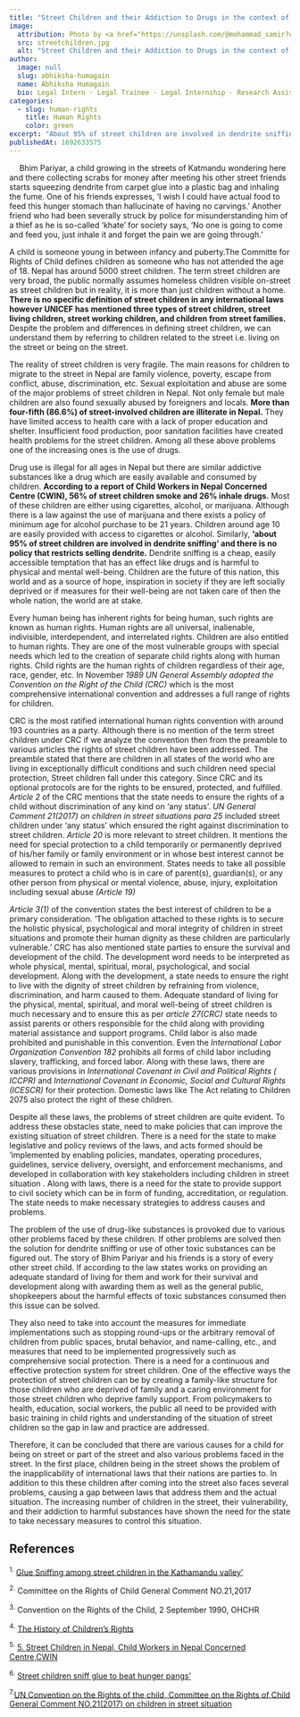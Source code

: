 ```yaml
---
title: "Street Children and their Addiction to Drugs in the context of Human Rights "
image:
  attribution: Photo by <a href="https://unsplash.com/@mohammad_samir?utm_source=unsplash&utm_medium=referral&utm_content=creditCopyText">mohammad samir</a> on <a href="https://unsplash.com/photos/vaXqT9L7LwY?utm_source=unsplash&utm_medium=referral&utm_content=creditCopyText">Unsplash</a>
  src: streetchildren.jpg
  alt: "Street Children and their Addiction to Drugs in the context of Human Rights"
author:
  image: null
  slug: abhiksha-humagain
  name: Abhiksha Humagain
  bio: Legal Intern · Legal Trainee · Legal Internship · Research Assistant · Research Fellowship
categories:
  - slug: human-rights
    title: Human Rights
    color: green
excerpt: "About 95% of street children are involved in dendrite sniffing’ and there is no policy that restricts selling dendrite.Although there is no mention of the term street children under CRC if we analyze the convention then from the preamble to various articles the rights of street children have been addressed."
publishedAt: 1692633575
---
```


&emsp; Bhim Pariyar, a child growing in the streets of Katmandu wondering here and there collecting scrabs for money after meeting his other street friends starts squeezing dendrite from carpet glue into a plastic bag and inhaling the fume. One of his friends expresses, ‘I wish I could have actual food to feed this hunger stomach than hallucinate of having no carvings.’ Another friend who had been severally struck by police for misunderstanding him of a thief as he is so-called ‘khate’ for society says, ‘No one is going to come and feed you, just inhale it and forget the pain we are going through.’

A child is someone young in between infancy and puberty.The Committe for Rights of Child defines children as someone who has not attended the age of 18. Nepal has around 5000 street children. The term street children are very broad, the public normally assumes homeless children visible on-street as street children but in reality, it is more than just children without a home. **There is no specific definition of street children in any international laws however UNICEF has mentioned three types of street children, street living children, street working children, and children from street families.** Despite the problem and differences in defining street children, we can understand them by referring to children related to the street i.e. living on the street or being on the street.

The reality of street children is very fragile. The main reasons for children to migrate to the street in Nepal are family violence, poverty, escape from conflict, abuse, discrimination, etc. Sexual exploitation and abuse are some of the major problems of street children in Nepal. Not only female but male children are also found sexually abused by foreigners and locals. **More than four-fifth (86.6%) of street-involved children are illiterate in Nepal.** They have limited access to health care with a lack of proper education and shelter. Insufficient food production, poor sanitation facilities have created health problems for the street children. Among all these above problems one of the increasing ones is the use of drugs.

Drug use is illegal for all ages in Nepal but there are similar addictive substances like a drug which are easily available and consumed by children. **According to a report of Child Workers in Nepal Concerned Centre (CWIN), 56% of street children smoke and 26% inhale drugs.** Most of these children are either using cigarettes, alcohol, or marijuana. Although there is a law against the use of marijuana and there exists a policy of minimum age for alcohol purchase to be 21 years. Children around age 10 are easily provided with access to cigarettes or alcohol. Similarly, **‘about 95% of street children are involved in dendrite sniffing’ and there is no policy that restricts selling dendrite.** Dendrite sniffing is a cheap, easily accessible temptation that has an effect like drugs and is harmful to physical and mental well-being. Children are the future of this nation, this world and as a source of hope, inspiration in society if they are left socially deprived or if measures for their well-being are not taken care of then the whole nation, the world are at stake.

Every human being has inherent rights for being human, such rights are known as human rights. Human rights are all universal, inalienable, indivisible, interdependent, and interrelated rights. Children are also entitled to human rights. They are one of the most vulnerable groups with special needs which led to the creation of separate child rights along with human rights. Child rights are the human rights of children regardless of their age, race, gender, etc. In November _1989 UN General Assembly adopted the Convention on the Right of the Child (CRC)_ which is the most comprehensive international convention and addresses a full range of rights for children.

CRC is the most ratified international human rights convention with around 193 countries as a party. Although there is no mention of the term street children under CRC if we analyze the convention then from the preamble to various articles the rights of street children have been addressed. The preamble stated that there are children in all states of the world who are living in exceptionally difficult conditions and such children need special protection, Street children fall under this category. Since CRC and its optional protocols are for the rights to be ensured, protected, and fulfilled. _Article 2_ of the CRC mentions that the state needs to ensure the rights of a child without discrimination of any kind on ‘any status’. _UN General Comment 21(2017) on children in street situations para 25_ included street children under ‘any status’ which ensured the right against discrimination to street children. _Article 20_ is more relevant to street children. It mentions the need for special protection to a child temporarily or permanently deprived of his/her family or family environment or in whose best interest cannot be allowed to remain in such an environment. States needs to take all possible measures to protect a child who is in care of parent(s), guardian(s), or any other person from physical or mental violence, abuse, injury, exploitation including sexual abuse _(Article 19)_

_Article 3(1)_ of the convention states the best interest of children to be a primary consideration. ‘The obligation attached to these rights is to secure the holistic physical, psychological and moral integrity of children in street situations and promote their human dignity as these children are particularly vulnerable.’ CRC has also mentioned state parties to ensure the survival and development of the child. The development word needs to be interpreted as whole physical, mental, spiritual, moral, psychological, and social development. Along with the development, a state needs to ensure the right to live with the dignity of street children by refraining from violence, discrimination, and harm caused to them. Adequate standard of living for the physical, mental, spiritual, and moral well-being of street children is much necessary and to ensure this as per _article 27(CRC)_ state needs to assist parents or others responsible for the child along with providing material assistance and support programs. Child labor is also made prohibited and punishable in this convention. Even the _International Labor Organization Convention 182_ prohibits all forms of child labor including slavery, trafficking, and forced labor. Along with these laws, there are various provisions in _International Covenant in Civil and Political Rights ( ICCPR)_ and _International Covenant in Economic, Social and Cultural Rights (ICESCR)_ for their protection. Domestic laws like The Act relating to Children 2075 also protect the right of these children.

Despite all these laws, the problems of street children are quite evident. To address these obstacles state, need to make policies that can improve the existing situation of street children. There is a need for the state to make legislative and policy reviews of the laws, and acts formed should be ‘implemented by enabling policies, mandates, operating procedures, guidelines, service delivery, oversight, and enforcement mechanisms, and developed in collaboration with key stakeholders including children in street situation . Along with laws, there is a need for the state to provide support to civil society which can be in form of funding, accreditation, or regulation. The state needs to make necessary strategies to address causes and problems.

The problem of the use of drug-like substances is provoked due to various other problems faced by these children. If other problems are solved then the solution for dendrite sniffing or use of other toxic substances can be figured out. The story of Bhim Pariyar and his friends is a story of every other street child. If according to the law states works on providing an adequate standard of living for them and work for their survival and development along with awarding them as well as the general public, shopkeepers about the harmful effects of toxic substances consumed then this issue can be solved.

They also need to take into account the measures for immediate implementations such as stopping round-ups or the arbitrary removal of children from public spaces, brutal behavior, and name-calling, etc., and measures that need to be implemented progressively such as comprehensive social protection. There is a need for a continuous and effective protection system for street children. One of the effective ways the protection of street children can be by creating a family-like structure for those children who are deprived of family and a caring environment for those street children who deprive family support. From policymakers to health, education, social workers, the public all need to be provided with basic training in child rights and understanding of the situation of street children so the gap in law and practice are addressed.

Therefore, it can be concluded that there are various causes for a child for being on street or part of the street and also various problems faced in the street. In the first place, children being in the street shows the problem of the inapplicability of international laws that their nations are parties to. In addition to this these children after coming into the street also faces several problems, causing a gap between laws that address them and the actual situation. The increasing number of children in the street, their vulnerability, and their addiction to harmful substances have shown the need for the state to take necessary measures to control this situation.

## References

<sup>1.</sup> [Glue Sniffing among street children in the Kathamandu valley’](http://www.cwin.org.np/phocadownloadpap/occasional_publications/glue.pdf)

<sup>2.</sup> Committee on the Rights of Child General Comment NO.21,2017

<sup>3.</sup> Convention on the Rights of the Child, 2 September 1990, OHCHR

<sup>4.</sup> [The History of Children’s Rights](https://www.springer.com/cda/content/document/cda_downloaddocument/9783319439181-c2.pdf?SGWID=0-0-45-1604382-p180186271)

<sup>5.</sup> [5. Street Children in Nepal, Child Workers in Nepal Concerned Centre,CWIN](http://www.cwin.org.np/phocadownloadpap/fact_sheets/street%20children.pdf)

<sup>6.</sup> [Street children sniff glue to beat hunger pangs’](https://www.thenewhumanitarian.org/report/74899/nepal-street-children-sniff-glue-beat-hunger-pangs)

<sup>7.</sup>[UN Convention on the Rights of the child, Committee on the Rights of Child General Comment NO.21(2017) on children in street situation](https://www.streetchildren.org/wp-content/uploads/gravity_forms/1-07fc61ac163e50acc82d83eee9ebb5c2/2017/07/General-Comment-No.-21-2017-on-children-in-street-situations.pdf)
